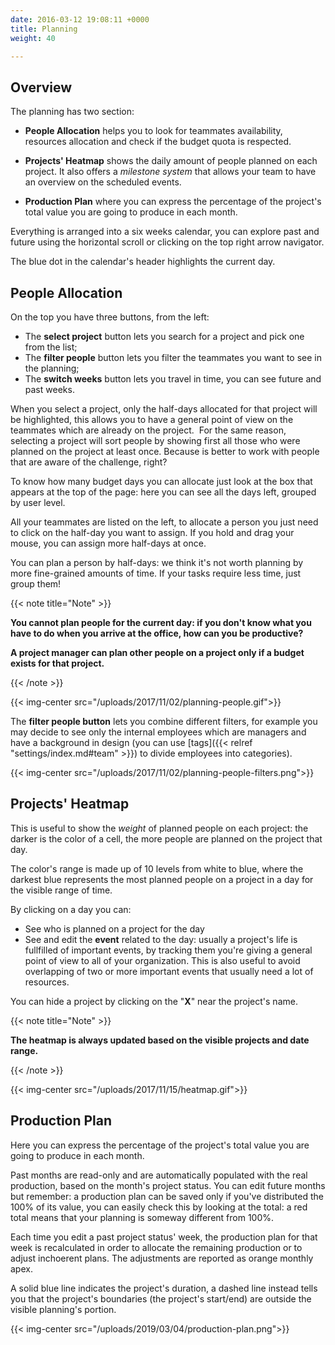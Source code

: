```yaml
---
date: 2016-03-12 19:08:11 +0000
title: Planning
weight: 40

---
```

## Overview

The planning has two section: 

* **People Allocation** helps you to look for teammates availability,  resources allocation and check if the budget quota is respected. 

* **Projects' Heatmap** shows the daily amount of people planned on each project. It also offers a _milestone system_ that allows your team to have an overview on the scheduled events.

* **Production Plan** where you can express the percentage of the project's total value you are going to produce in each month.

Everything is arranged into a six weeks calendar, you can explore past and future using the horizontal scroll or clicking on the top right arrow navigator.

The blue dot in the calendar's header highlights the current day.

## People Allocation

On the top you have three buttons, from the left:

* The **select project** button lets you search for a project and pick one from the list;
* The **filter people** button lets you filter the teammates you want to see in the planning;
* The **switch weeks** button lets you travel in time, you can see future and past weeks.

When you select a project, only the half-days allocated for that project will be highlighted, this allows you to have a general point of view on the teammates which are already on the project.  For the same reason, selecting a project will sort people by showing first all those who were planned on the project at least once. Because is better to work with people that are aware of the challenge, right?

To know how many budget days you can allocate just look at the box that appears at the top of the page: here you can see all the days left, grouped by user level.

All your teammates are listed on the left, to allocate a person you just need to click on the half-day you want to assign. If you hold and drag your mouse, you can assign more half-days at once.

You can plan a person by half-days: we think it's not worth planning by more fine-grained amounts of time. If your tasks require less time, just group them!

{{< note title="Note" >}}

**You cannot plan people for the current day: if you don't know what you have to do when you arrive at the office, how can you be productive?**

**A project manager can plan other people on a project only if a budget exists for that project.**

{{< /note >}}

{{< img-center src="/uploads/2017/11/02/planning-people.gif">}}

The **filter people button** lets you combine different filters, for example you may decide to see only the internal employees which are managers and have a background in design (you can use \[tags\]({{< relref "settings/index.md#team" >}}) to divide employees into categories).

{{< img-center src="/uploads/2017/11/02/planning-people-filters.png">}}

## Projects' Heatmap

This is useful to show the _weight_ of planned people on each project: the darker is the color of a cell, the more people are planned on the project that day.

The color's range is made up of 10 levels from white to blue, where the darkest blue represents the most planned people on a project in a day for the visible range of time.

By clicking on a day you can:

* See who is planned on a project for the day
* See and edit the **event** related to the day: usually a project's life is fullfilled of important events, by tracking them you're giving a general point of view to all of your organization. This is also useful to avoid overlapping of two or more important events that usually need a lot of resources.

You can hide a project by clicking on the "**X**" near the project's name.

{{< note title="Note" >}}

**The heatmap is always updated based on the visible projects and date range.**

{{< /note >}}

{{< img-center src="/uploads/2017/11/15/heatmap.gif">}}

## Production Plan

Here you can express the percentage of the project's total value you are going to produce in each month. 

Past months are read-only and are automatically populated with the real production, based on the month's project status.
You can edit future months but remember: a production plan can be saved only if you've distributed the 100% of its value, you can easily check this by looking at the total: a red total means that your planning is someway different from 100%.

Each time you edit a past project status' week, the production plan for that week is recalculated in order to allocate the remaining production or to adjust inchoerent plans. The adjustments are reported as orange monthly apex.

A solid blue line indicates the project's duration, a dashed line instead tells you that the project's boundaries (the project's start/end) are outside the visible planning's portion.

{{< img-center src="/uploads/2019/03/04/production-plan.png">}}